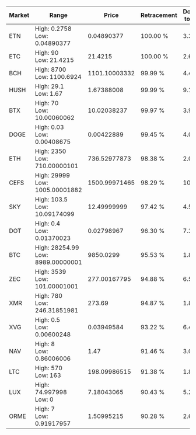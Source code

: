 | Market | Range | Price| Retracement | Doubles to 50% |
| --- | --- | --- | --- | --- |
| ETN | High: 0.2758<br />Low: 0.04890377 | 0.04890377 | 100.00 % | 3.32 |
| ETC | High: 90<br />Low: 21.4215 | 21.4215 | 100.00 % | 2.60 |
| BCH | High: 8700<br />Low: 1100.6924 | 1101.10003332 | 99.99 % | 4.45 |
| HUSH | High: 29.1<br />Low: 1.67 | 1.67388008 | 99.99 % | 9.19 |
| BTX | High: 70<br />Low: 10.00060062 | 10.02038237 | 99.97 % | 3.99 |
| DOGE | High: 0.03<br />Low: 0.00408675 | 0.00422889 | 99.45 % | 4.03 |
| ETH | High: 2350<br />Low: 710.00000101 | 736.52977873 | 98.38 % | 2.08 |
| CEFS | High: 29999<br />Low: 1005.00001882 | 1500.99971465 | 98.29 % | 10.33 |
| SKY | High: 103.5<br />Low: 10.09174099 | 12.49999999 | 97.42 % | 4.54 |
| DOT | High: 0.4<br />Low: 0.01370023 | 0.02798967 | 96.30 % | 7.39 |
| BTC | High: 28254.99<br />Low: 8989.00000001 | 9850.0299 | 95.53 % | 1.89 |
| ZEC | High: 3539<br />Low: 101.00001001 | 277.00167795 | 94.88 % | 6.57 |
| XMR | High: 780<br />Low: 246.31851981 | 273.69 | 94.87 % | 1.87 |
| XVG | High: 0.5<br />Low: 0.00600248 | 0.03949584 | 93.22 % | 6.41 |
| NAV | High: 8<br />Low: 0.86006006 | 1.47 | 91.46 % | 3.01 |
| LTC | High: 570<br />Low: 163 | 198.09986515 | 91.38 % | 1.85 |
| LUX | High: 74.997998<br />Low: 0 | 7.18043065 | 90.43 % | 5.22 |
| ORME | High: 7<br />Low: 0.91917957 | 1.50995215 | 90.28 % | 2.62 |
